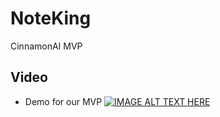 # NoteKing
CinnamonAI MVP
## Video
* Demo for our MVP
[![IMAGE ALT TEXT HERE](https://img.youtube.com/vi/AbAIDW5g1Dg&ab_channel=HUNG/0.jpg)](https://www.youtube.com/watch?v=AbAIDW5g1Dg&ab_channel=HUNG)

